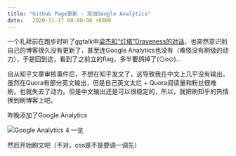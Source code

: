 ```yaml
---
title: "Github Page更新 - 添加Google Analytics"
date:   2020-11-17 08:00:00 +0800
---
```


一个礼拜前在跑步时听了ggtalk中[梁杰和“灯塔”Draveness的对话](https://talk.swift.gg/1)，也突然意识到自己的博客很久没有更新了，甚至连Google Analytics也没有（难怪没有刷级的动力），于是回到这，看到了之前立的flag，多半要鸽掉了(⊙o⊙)… 

自从知乎文章审核事件后，不想在知乎发文了，这导致我在中文上几乎没有输出。虽然在Quora有部分英文输出，但是自己英文太烂 + Quora阅读量和粉丝很难刷，也就失去了动力。但是中文输出还是可以很稳定的，所以，就把刷知乎的热情换到刷博客上吧。

昨晚添加了Google Analytics

![Google Analytics 4 一览](https://i.imgur.com/HBHrqMs.jpg)

然后开始刷文吧（不对，css是不是要调一调先）